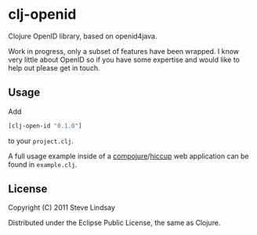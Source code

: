 # clj-openid

Clojure OpenID library, based on openid4java.

Work in progress, only a subset of features have been wrapped. I know
very little about OpenID so if you have some expertise and would like 
to help out please get in touch.

## Usage

Add

```clojure
[clj-open-id "0.1.0"]
```
to your `project.clj`.

A full usage example inside of a [compojure](https://github.com/weavejester/compojure)/[hiccup](https://github.com/weavejester/hiccup) web application can be found in `example.clj`.

## License

Copyright (C) 2011 Steve Lindsay

Distributed under the Eclipse Public License, the same as Clojure.
